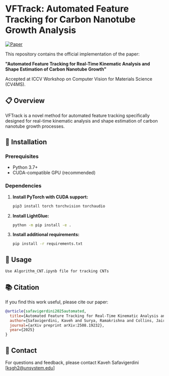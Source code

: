 # VFTrack: Automated Feature Tracking for Carbon Nanotube Growth Analysis

[![Paper](https://img.shields.io/badge/Paper-ICCV--CV4MS-blue)](link-to-your-paper)

This repository contains the official implementation of the paper:

**"Automated Feature Tracking for Real-Time Kinematic Analysis and Shape Estimation of Carbon Nanotube Growth"**

Accepted at ICCV Workshop on Computer Vision for Materials Science (CV4MS).

## 📋 Overview

VFTrack is a novel method for automated feature tracking specifically designed for real-time kinematic analysis and shape estimation of carbon nanotube growth processes.

## 🚀 Installation

### Prerequisites
- Python 3.7+
- CUDA-compatible GPU (recommended)

### Dependencies

1. **Install PyTorch with CUDA support:**
   ```bash
   pip3 install torch torchvision torchaudio
   ```

2. **Install LightGlue:**
   ```bash
   python -m pip install -e .
   ```

3. **Install additional requirements:**
   ```bash
   pip install -r requirements.txt
   ```

## 📖 Usage

    Use Algorithm_CNT.ipynb file for tracking CNTs

## 📚 Citation

If you find this work useful, please cite our paper:

```bibtex
@article{safavigerdini2025automated,
  title={Automated Feature Tracking for Real-Time Kinematic Analysis and Shape Estimation of Carbon Nanotube Growth},
  author={Safavigerdini, Kaveh and Surya, Ramakrishna and Collins, Jaired and Calyam, Prasad and Bunyak, Filiz and Maschmann, Matthew R and Palaniappan, Kannappan},
  journal={arXiv preprint arXiv:2508.19232},
  year={2025}
}
```

## 📧 Contact

For questions and feedback, please contact Kaveh Safavigerdini [ksgh2@unsystem.edu]

<!-- ## 📄 License

This project is licensed under the MIT License - see the [LICENSE](LICENSE) file for details. -->